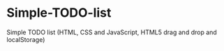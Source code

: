 # Simple-TODO-list
Simple TODO list (HTML, CSS and JavaScript, HTML5 drag and drop and localStorage)

